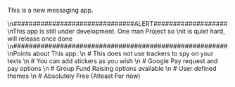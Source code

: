 This is a new messaging app.

\n###############################ALERT###################
\nThis app is still under development. One man Project so
\nit is quiet hard, will release once done
\n#######################################################
\nPoints about This app:
  \n          # This does not use trackers to spy on your texts
  \n          # You can add stickers as you wish
  \n          # Google Pay request and pay options
  \n          # Group Fund Raising options available
  \n          # User defined themes
  \n          # Absolutely Free (Atleast For now)
